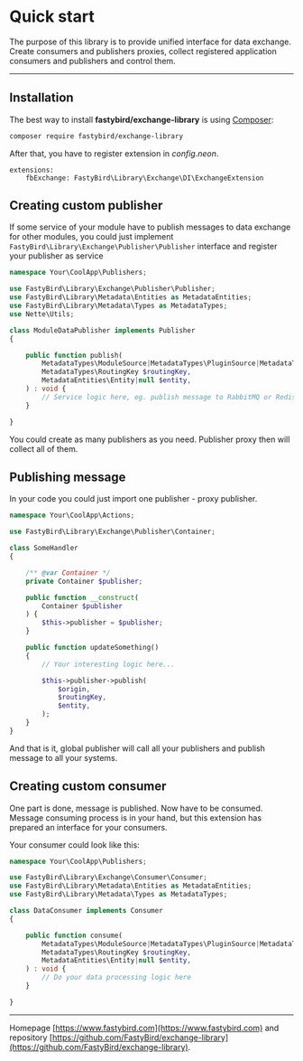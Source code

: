 # Quick start

The purpose of this library is to provide unified interface for data exchange. Create consumers and publishers proxies, collect registered application consumers and publishers and control them.

***

## Installation

The best way to install **fastybird/exchange-library** is using [Composer](http://getcomposer.org/):

```sh
composer require fastybird/exchange-library
```

After that, you have to register extension in *config.neon*.

```neon
extensions:
    fbExchange: FastyBird\Library\Exchange\DI\ExchangeExtension
```

## Creating custom publisher

If some service of your module have to publish messages to data exchange for other modules, you could just
implement `FastyBird\Library\Exchange\Publisher\Publisher` interface and register your publisher as service

```php
namespace Your\CoolApp\Publishers;

use FastyBird\Library\Exchange\Publisher\Publisher;
use FastyBird\Library\Metadata\Entities as MetadataEntities;
use FastyBird\Library\Metadata\Types as MetadataTypes;
use Nette\Utils;

class ModuleDataPublisher implements Publisher
{

    public function publish(
        MetadataTypes\ModuleSource|MetadataTypes\PluginSource|MetadataTypes\ConnectorSource $source,
        MetadataTypes\RoutingKey $routingKey,
        MetadataEntities\Entity|null $entity,
    ) : void {
        // Service logic here, eg. publish message to RabbitMQ or Redis etc. 
    }

}
```

You could create as many publishers as you need. Publisher proxy then will collect all of them.

## Publishing message

In your code you could just import one publisher - proxy publisher.

```php
namespace Your\CoolApp\Actions;

use FastyBird\Library\Exchange\Publisher\Container;

class SomeHandler
{

    /** @var Container */
    private Container $publisher;

    public function __construct(
        Container $publisher
    ) {
        $this->publisher = $publisher;
    }

    public function updateSomething()
    {
        // Your interesting logic here...

        $this->publisher->publish(
            $origin,
            $routingKey,
            $entity,
        );
    }
}
```

And that is it, global publisher will call all your publishers and publish message to all your systems.

## Creating custom consumer

One part is done, message is published. Now have to be consumed. Message consuming process is in your hand, but this
extension has prepared an interface for your consumers.

Your consumer could look like this:

```php
namespace Your\CoolApp\Publishers;

use FastyBird\Library\Exchange\Consumer\Consumer;
use FastyBird\Library\Metadata\Entities as MetadataEntities;
use FastyBird\Library\Metadata\Types as MetadataTypes;

class DataConsumer implements Consumer
{

    public function consume(
		MetadataTypes\ModuleSource|MetadataTypes\PluginSource|MetadataTypes\ConnectorSource $source,
		MetadataTypes\RoutingKey $routingKey,
		MetadataEntities\Entity|null $entity,
    ) : void {
        // Do your data processing logic here 
    }

}
```

***
Homepage [https://www.fastybird.com](https://www.fastybird.com) and
repository [https://github.com/FastyBird/exchange-library](https://github.com/FastyBird/exchange-library).

